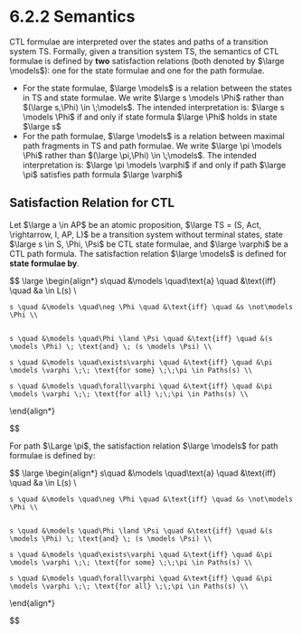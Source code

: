 # 6.2.2 Semantics

CTL formulae are interpreted over the states and paths of a transition system TS. Formally, given a transition system TS, the semantics of CTL formulae is defined by **two** satisfaction relations (both denoted by $\large \models$): one for the state formulae and one for the path formulae.

- For the state formulae, $\large \models$ is a relation between the states in TS and state formulae. We write $\large s \models \Phi$ rather than $(\large s,\Phi) \in \;\models$. The intended interpretation is: $\large s \models \Phi$ if and only if state formula $\large \Phi$ holds in state $\large s$ 
- For the path formulae, $\large \models$ is a relation between maximal path fragments in TS and path formulae. We write $\large \pi \models \Phi$ rather than $(\large \pi,\Phi) \in \;\models$. The intended interpretation is: $\large \pi \models \varphi$ if and only if path $\large \pi$ satisfies path formula $\large \varphi$ 

## Satisfaction Relation for CTL

Let $\large a \in AP$ be an atomic proposition, $\large TS = (S, Act, \rightarrow, I, AP, L)$ be a transition system without terminal states, state $\large s \in S, \Phi, \Psi$ be CTL state formulae, and $\large \varphi$ be a CTL path formula. The satisfaction relation $\large \models$ is defined for **state formulae by**.

$$
\large
\begin{align*}
    s\quad &\models \quad\text{a} \quad  &\text{iff} \quad &a \in L(s) \\

	s \quad &\models \quad\neg \Phi \quad &\text{iff} \quad &s \not\models \Phi \\

    
    s \quad &\models \quad\Phi \land \Psi \quad &\text{iff} \quad &(s \models \Phi) \; \text{and} \; (s \models \Psi) \\

	s \quad &\models \quad\exists\varphi \quad &\text{iff} \quad &\pi \models \varphi \;\; \text{for some} \;\;\pi \in Paths(s) \\
	
    s \quad &\models \quad\forall\varphi \quad &\text{iff} \quad &\pi \models \varphi \;\; \text{for all} \;\;\pi \in Paths(s) \\
\end{align*}

$$

For path $\Large \pi$, the satisfaction relation $\large \models$  for path formulae is defined by:

$$
\large
\begin{align*}
    s\quad &\models \quad\text{a} \quad  &\text{iff} \quad &a \in L(s) \\

	s \quad &\models \quad\neg \Phi \quad &\text{iff} \quad &s \not\models \Phi \\

    
    s \quad &\models \quad\Phi \land \Psi \quad &\text{iff} \quad &(s \models \Phi) \; \text{and} \; (s \models \Psi) \\

	s \quad &\models \quad\exists\varphi \quad &\text{iff} \quad &\pi \models \varphi \;\; \text{for some} \;\;\pi \in Paths(s) \\
	
    s \quad &\models \quad\forall\varphi \quad &\text{iff} \quad &\pi \models \varphi \;\; \text{for all} \;\;\pi \in Paths(s) \\
\end{align*}

$$